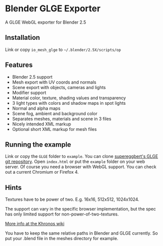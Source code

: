Blender GLGE Exporter
=====================

A GLGE WebGL exporter for Blender 2.5

Installation
------------

Link or copy `io_mesh_glge` to `~/.blender/2.5X/scripts/op`

Features
--------

* Blender 2.5 support
* Mesh export with UV coords and normals
* Scene export with objects, cameras and lights
* Modifier support
* Material color, texture, shading values and transparency
* 3 light types with colors and shadow maps in spot lights
* Normal and alpha maps
* Scene fog, ambient and background color
* Separates meshes, materials and scene in 3 files
* Nicely intended XML markup
* Optional short XML markup for mesh files

Running the example
-------------------

Link or copy the `GLGE` folder to `example`. You can clone [supereggbert's GLGE git repository](http://github.com/supereggbert/GLGE).
Open `index.html` or put the `example` folder on your web server.
Of course you need a browser with WebGL support. You can check out a current Chromium or Firefox 4.

Hints
---------------

Textures have to be power of two. E.g. 16x16, 512x512, 1024x1024.

The support can vary in the specific browser implementation, but the spec
has only limited support for non-power-of-two-textures.

[More info at the Khronos wiki](http://www.khronos.org/webgl/wiki/WebGL_and_OpenGL_Differences)

You have to keep the same relative paths in Blender and GLGE currently. So put your .blend file in the meshes directory for example.